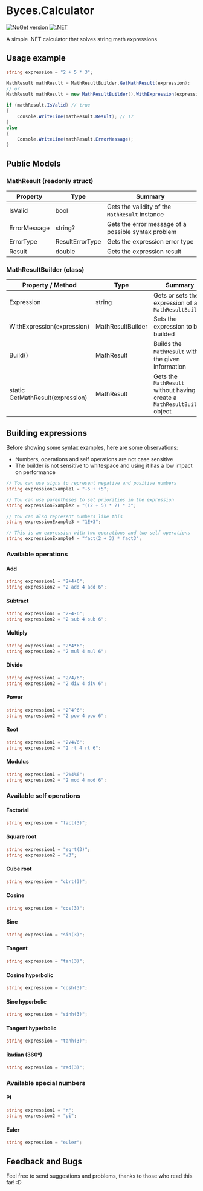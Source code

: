 # Byces.Calculator
[![NuGet version](https://img.shields.io/nuget/v/Byces.Calculator)](https://www.nuget.org/packages/Byces.Calculator)
[![.NET](https://github.com/leonardo-tx/Byces.Calculator/actions/workflows/dotnet.yml/badge.svg)](https://github.com/leonardo-tx/Byces.Calculator/actions/workflows/dotnet.yml)

A simple .NET calculator that solves string math expressions

## Usage example

```csharp
string expression = "2 + 5 * 3";

MathResult mathResult = MathResultBuilder.GetMathResult(expression);
// or
MathResult mathResult = new MathResultBuilder().WithExpression(expression).Build();

if (mathResult.IsValid) // true
{
    Console.WriteLine(mathResult.Result); // 17
}
else
{
    Console.WriteLine(mathResult.ErrorMessage);
}
```

## Public Models

### MathResult (readonly struct)

| Property     | Type            | Summary                                             |
|--------------|-----------------|-----------------------------------------------------|
| IsValid      | bool            | Gets the validity of the `MathResult` instance      |
| ErrorMessage | string?         | Gets the error message of a possible syntax problem |
| ErrorType    | ResultErrorType | Gets the expression error type                      |
| Result       | double          | Gets the expression result                          |

### MathResultBuilder (class)

| Property / Method                | Type              | Summary                                                                      |
|----------------------------------|-------------------|------------------------------------------------------------------------------|
| Expression                       | string            | Gets or sets the expression of a `MathResultBuilder`                         |
| WithExpression(expression)       | MathResultBuilder | Sets the expression to be builded                                            |
| Build()                          | MathResult        | Builds the `MathResult` with the given information                           |
| static GetMathResult(expression) | MathResult        | Gets the `MathResult` without having to create a `MathResultBuilder` object  |

## Building expressions

Before showing some syntax examples, here are some observations:

* Numbers, operations and self operations are not case sensitive
* The builder is not sensitive to whitespace and using it has a low impact on performance

```csharp
// You can use signs to represent negative and positive numbers
string expressionExample1 = "-5 + +5";

// You can use parentheses to set priorities in the expression
string expressionExample2 = "((2 + 5) * 2) * 3";

// You can also represent numbers like this
string expressionExample3 = "1E+3";

// This is an expression with two operations and two self operations
string expressionExample4 = "fact(2 + 3) * fact3";
```

### Available operations

#### Add

```csharp
string expression1 = "2+4+6";
string expression2 = "2 add 4 add 6";
```

#### Subtract

```csharp
string expression1 = "2-4-6";
string expression2 = "2 sub 4 sub 6";
```

#### Multiply

```csharp
string expression1 = "2*4*6";
string expression2 = "2 mul 4 mul 6";
```

#### Divide

```csharp
string expression1 = "2/4/6";
string expression2 = "2 div 4 div 6";
```

#### Power

```csharp
string expression1 = "2^4^6";
string expression2 = "2 pow 4 pow 6";
```

#### Root

```csharp
string expression1 = "2√4√6";
string expression2 = "2 rt 4 rt 6";
```

#### Modulus

```csharp
string expression1 = "2%4%6";
string expression2 = "2 mod 4 mod 6";
```

### Available self operations

#### Factorial

```csharp
string expression = "fact(3)";
```

#### Square root

```csharp
string expression1 = "sqrt(3)";
string expression2 = "√3";
```

#### Cube root

```csharp
string expression = "cbrt(3)";
```

#### Cosine

```csharp
string expression = "cos(3)";
```

#### Sine

```csharp
string expression = "sin(3)";
```

#### Tangent

```csharp
string expression = "tan(3)";
```

#### Cosine hyperbolic

```csharp
string expression = "cosh(3)";
```

#### Sine hyperbolic

```csharp
string expression = "sinh(3)";
```

#### Tangent hyperbolic

```csharp
string expression = "tanh(3)";
```

#### Radian (360º)

```csharp
string expression = "rad(3)";
```

### Available special numbers

#### PI

```csharp
string expression1 = "π";
string expression2 = "pi";
```

#### Euler

```csharp
string expression = "euler";
```

## Feedback and Bugs

Feel free to send suggestions and problems, thanks to those who read this far! :D